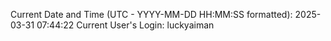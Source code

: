 Current Date and Time (UTC - YYYY-MM-DD HH:MM:SS formatted): 2025-03-31 07:44:22
Current User's Login: luckyaiman
